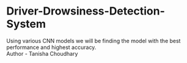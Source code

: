 # Driver-Drowsiness-Detection-System
Using various CNN models we will be finding the model with the best performance and highest accuracy.
<br>
Author - Tanisha Choudhary
